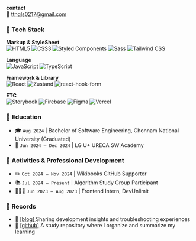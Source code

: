 **contact** <br />
📧 ttnqls0217@gmail.com

###  🚀 Tech Stack
**Markup & StyleSheet** <br/>
![HTML5](https://img.shields.io/badge/HTML5-E34F26?style=flat&logo=html5&logoColor=white)
![CSS3](https://img.shields.io/badge/CSS3-1572B6?style=flat&logo=css3&logoColor=white)
![Styled Components](https://img.shields.io/badge/Styled_Components-DB7093?style=flat&logo=styled-components&logoColor=white)
![Sass](https://img.shields.io/badge/Sass-CC6699?style=flat&logo=sass&logoColor=white)
![Tailwind CSS](https://img.shields.io/badge/Tailwind_CSS-06B6D4?style=flat&logo=tailwind-css&logoColor=white)


**Language** <br/>
![JavaScript](https://img.shields.io/badge/JavaScript-F7DF1E?style=flat&logo=JavaScript&logoColor=white)
![TypeScript](https://img.shields.io/badge/TypeScript-3178C6?style=flat&logo=typescript&logoColor=white)

**Framework & Library** <br/>
![React](https://img.shields.io/badge/React-61DAFB?style=flat&logo=React&logoColor=white)
![Zustand](https://img.shields.io/badge/Zustand-000000?style=flat&logo=redux&logoColor=white)
![react-hook-form](https://img.shields.io/badge/react--hook--form-EC5990?style=flat&logo=react&logoColor=white)

**ETC** <br/>
![Storybook](https://img.shields.io/badge/Storybook-FF4785?style=flat&logo=storybook&logoColor=white)
![Firebase](https://img.shields.io/badge/Firebase-FFCA28?style=flat&logo=firebase&logoColor=black)
![Figma](https://img.shields.io/badge/Figma-F24E1E?style=flat&logo=figma&logoColor=white)
![Vercel](https://img.shields.io/badge/Vercel-000000?style=flat&logo=vercel&logoColor=white)


### 🏫 Education

- 🎓 `Aug 2024` | Bachelor of Software Engineering, Chonnam National University (Graduated)
- 🌱 `Jun 2024 – Dec 2024` |  LG U+ URECA SW Academy

### 🌟 Activities & Professional Development

- ✏️ `Oct 2024 – Nov 2024` | Wikibooks GitHub Supporter
- 📚 `Jul 2024 – Present` | Algorithm Study Group Participant
- 👩🏻‍💻 `Jun 2023 – Aug 2023` | Frontend Intern, DevUnlimit

### 📝 Records

- 🔗 <a href="https://devsubin.hashnode.dev/"> [blog] </a> Sharing development insights and troubleshooting experiences
- 📘 <a href="https://github.com/subinsong01/Frontend-Study"> [github]</a> A study repository where I organize and summarize my learning
